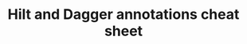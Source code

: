 ---
layout: default
title: Hilt and Dagger annotations cheat sheet
parent: Dependency Injection
grand_parent: App architecture
nav_order: 7
---